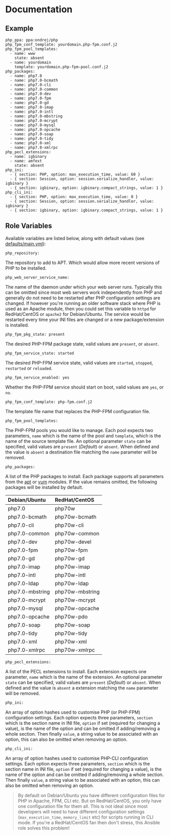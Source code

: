 # Documentation

## Example

```
php_ppa: ppa:ondrej/php
php_fpm_conf_template: yourdomain.php-fpm.conf.j2
php_fpm_pool_templates:
  - name: www
    state: absent
  - name: yourdomain
    template: yourdomain.php-fpm-pool.conf.j2
php_packages:
  - name: php7.0
  - name: php7.0-bcmath
  - name: php7.0-cli
  - name: php7.0-common
  - name: php7.0-dev
  - name: php7.0-fpm
  - name: php7.0-gd
  - name: php7.0-imap
  - name: php7.0-intl
  - name: php7.0-mbstring
  - name: php7.0-mcrypt
  - name: php7.0-mysql
  - name: php7.0-opcache
  - name: php7.0-soap
  - name: php7.0-tidy
  - name: php7.0-xml
  - name: php7.0-xmlrpc
php_pecl_extensions:
  - name: igbinary
  - name: amfext
    state: absent
php_ini:
  - { section: PHP, option: max_execution_time, value: 60 }
  - { section: Session, option: session.serialize_handler, value: igbinary }
  - { section: igbinary, option: igbinary.compact_strings, value: 1 }
php_cli_ini:
  - { section: PHP, option: max_execution_time, value: 0 }
  - { section: Session, option: session.serialize_handler, value: igbinary }
  - { section: igbinary, option: igbinary.compact_strings, value: 1 }
```

## Role Variables

Available variables are listed below, along with default values (see [defaults/main.yml](/defaults/main.yml)):

```
php_repository:
```

The repository to add to APT. Which would allow more recent versions of PHP to be installed.

```
php_web_server_service_name:
```

The name of the daemon under which your web server runs. Typically this can be omitted since most web servers work
independently from PHP and generally do not need to be restarted after PHP configuration settings are changed. If
however you're running an older software stack where PHP is used as an Apache module, then you could set this
variable to `httpd` for RedHat/CentOS or `apache2` for Debian/Ubuntu. The service would be restarted every time
your INI files are changed or a new package/extension is installed.

```
php_fpm_pkg_state: present
```

The desired PHP-FPM package state, valid values are `present`, or `absent`.

```
php_fpm_service_state: started
```

The desired PHP-FPM service state, valid values are `started`, `stopped`, `restarted` or `reloaded`.

```
php_fpm_service_enabled: yes
```

Whether the PHP-FPM service should start on boot, valid values are `yes`, or `no`.

```
php_fpm_conf_template: php-fpm.conf.j2
```

The template file name that replaces the PHP-FPM configuration file.

```
php_fpm_pool_templates:
```

The PHP-FPM pools you would like to manage. Each pool expects two parameters, `name` which is the name of
the pool and `template`, which is the name of the source template file. An optional parameter `state` can be
specified, valid values are `present` (*Default*) or `absent`. When defined and the value is `absent` a destination
file matching the `name` parameter will be removed.

```
php_packages:
```

A list of the PHP packages to install. Each package supports all parameters from the
[apt](http://docs.ansible.com/ansible/apt_module.html) or [yum](http://docs.ansible.com/ansible/yum_module.html) modules.
If the value remains omitted, the following packages will be installed by default.

| Debian/Ubuntu          | RedHat/CentOS           |
| :--------------------- | :---------------------- |
| php7.0                 |  php70w                 |
| php7.0-bcmath          |  php70w-bcmath          |
| php7.0-cli             |  php70w-cli             |
| php7.0-common          |  php70w-common          |
| php7.0-dev             |  php70w-devel           |
| php7.0-fpm             |  php70w-fpm             |
| php7.0-gd              |  php70w-gd              |
| php7.0-imap            |  php70w-imap            |
| php7.0-intl            |  php70w-intl            |
| php7.0-ldap            |  php70w-ldap            |
| php7.0-mbstring        |  php70w-mbstring        |
| php7.0-mcrypt          |  php70w-mcrypt          |
| php7.0-mysql           |  php70w-opcache         |
| php7.0-opcache         |  php70w-pdo             |
| php7.0-soap            |  php70w-soap            |
| php7.0-tidy            |  php70w-tidy            |
| php7.0-xml             |  php70w-xml             |
| php7.0-xmlrpc          |  php70w-xmlrpc          |

```
php_pecl_extensions:
```

A list of the PECL extensions to install. Each extension expects one parameter, `name` which is the name of
the extension. An optional parameter `state` can be specified, valid values are `present` (*Default*) or `absent`.
When defined and the value is `absent` a extension matching the `name` parameter will be removed.

```
php_ini:
```

An array of option hashes used to customise PHP (or PHP-FPM) configuration settings. Each option expects three
parameters, `section` which is the section name in INI file, `option` if set (required for changing a value), is
the name of the option and can be omitted if adding/removing a whole section. Then finally `value`, a string
value to be associated with an option, this can also be omitted when removing an option.

```
php_cli_ini:
```

An array of option hashes used to customise PHP-CLI configuration settings. Each option expects three
parameters, `section` which is the section name in INI file, `option` if set (required for changing a value), is
the name of the option and can be omitted if adding/removing a whole section. Then finally `value`, a string
value to be associated with an option, this can also be omitted when removing an option.

> By default on Debian/Ubuntu you have different configuration files for PHP in Apache, FPM, CLI etc. But on
RedHat/CentOS, you only have one configuration file for them all. This is not ideal since most developers will need
to have different configuration settings (`max_execution_time`, `memory_limit` etc) for scripts running in CLI mode.
If you're a RedHat/CentOS fan then don't stress, this Ansible role solves this problem!